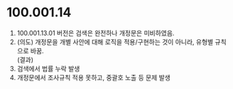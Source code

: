 # 100.001.14
1. 100.001.13.01 버전은 검색은 완전하나 개정문은 미비하였음.<br>
2. (의도) 개정문을 개별 사안에 대해 로직을 적용/구현하는 것이 아니라, 유형별 규칙으로 바꿈. <br>
(결과)<br>
1. 검색에서 법률 누락 발생<br>
2. 개정문에서 조사규칙 적용 못하고, 중괄호 노출 등 문제 발생
